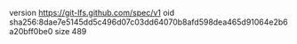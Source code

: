 version https://git-lfs.github.com/spec/v1
oid sha256:8dae7e5145dd5c496d07c03dd64070b8afd598dea465d91064e2b6a20bff0be0
size 489
